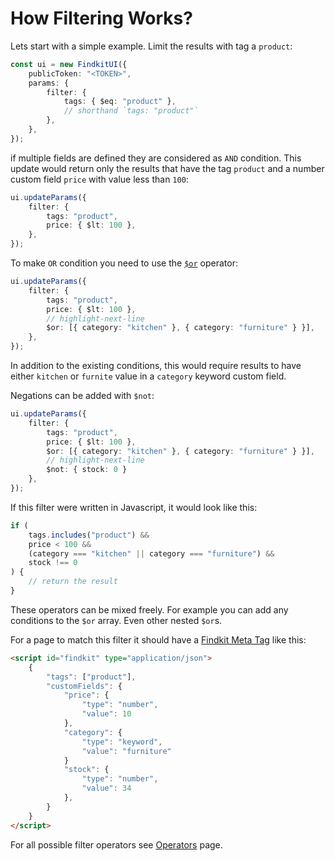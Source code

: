 # How Filtering Works?

Lets start with a simple example. Limit the results with tag a `product`:

```ts
const ui = new FindkitUI({
	publicToken: "<TOKEN>",
	params: {
		filter: {
			tags: { $eq: "product" },
			// shorthand `tags: "product"`
		},
	},
});
```

if multiple fields are defined they are considered as `AND` condition. This
update would return only the results that have the tag `product` and a number
custom field `price` with value less than `100`:

```ts
ui.updateParams({
	filter: {
		tags: "product",
		price: { $lt: 100 },
	},
});
```

To make `OR` condition you need to use the [`$or`](/ui/api/filter/operators#$or) operator:

```ts
ui.updateParams({
	filter: {
		tags: "product",
		price: { $lt: 100 },
        // highlight-next-line
		$or: [{ category: "kitchen" }, { category: "furniture" } }],
	},
});
```

In addition to the existing conditions, this would require results to have
either `kitchen` or `furnite` value in a `category` keyword custom field.

Negations can be added with `$not`:

```ts
ui.updateParams({
	filter: {
		tags: "product",
		price: { $lt: 100 },
		$or: [{ category: "kitchen" }, { category: "furniture" } }],
        // highlight-next-line
        $not: { stock: 0 }
	},
});
```

If this filter were written in Javascript, it would look like this:

```js
if (
	tags.includes("product") &&
	price < 100 &&
	(category === "kitchen" || category === "furniture") &&
	stock !== 0
) {
	// return the result
}
```

These operators can be mixed freely. For example you can add any conditions to the
`$or` array. Even other nested `$or`s.

For a page to match this filter it should have a [Findkit Meta Tag](/crawler/meta-tag) like this:

```html
<script id="findkit" type="application/json">
	{
		"tags": ["product"],
		"customFields": {
			"price": {
				"type": "number",
				"value": 10
			},
			"category": {
				"type": "keyword",
				"value": "furniture"
			}
			"stock": {
				"type": "number",
				"value": 34
			},
		}
	}
</script>
```

For all possible filter operators see [Operators](/ui/api/filter/operators) page.

